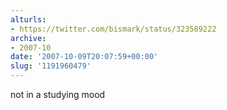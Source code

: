 ```yaml
---
alturls:
- https://twitter.com/bismark/status/323589222
archive:
- 2007-10
date: '2007-10-09T20:07:59+00:00'
slug: '1191960479'
---
```


not in a studying mood

